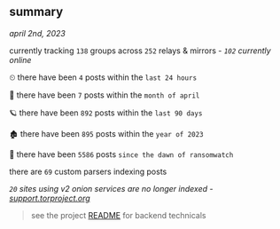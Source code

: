 
## summary
_april 2nd, 2023_

currently tracking `138` groups across `252` relays & mirrors - _`102` currently online_

⏲ there have been `4` posts within the `last 24 hours`

🦈 there have been `7` posts within the `month of april`

🪐 there have been `892` posts within the `last 90 days`

🏚 there have been `895` posts within the `year of 2023`

🦕 there have been `5586` posts `since the dawn of ransomwatch`

there are `69` custom parsers indexing posts

_`20` sites using v2 onion services are no longer indexed - [support.torproject.org](https://support.torproject.org/onionservices/v2-deprecation/)_

> see the project [README](https://github.com/joshhighet/ransomwatch#ransomwatch--) for backend technicals
